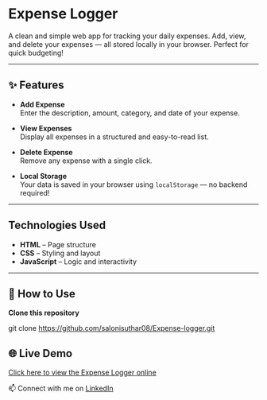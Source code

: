 # Expense Logger

A clean and simple web app for tracking your daily expenses. Add, view, and delete your expenses — all stored locally in your browser. Perfect for quick budgeting!

---

## ✨ Features

- **Add Expense**  
  Enter the description, amount, category, and date of your expense.

- **View Expenses**  
  Display all expenses in a structured and easy-to-read list.

- **Delete Expense**  
  Remove any expense with a single click.

- **Local Storage**  
  Your data is saved in your browser using `localStorage` — no backend required!

---

## Technologies Used

- **HTML** – Page structure  
- **CSS** – Styling and layout  
- **JavaScript** – Logic and interactivity

---

## 🚀 How to Use

 **Clone this repository**

git clone https://github.com/salonisuthar08/Expense-logger.git

## 🌐 Live Demo

[Click here to view the Expense Logger online](https://salonisuthar08.github.io/Expense-logger/)

📫 Connect with me on [LinkedIn](https://www.linkedin.com/in/saloni-suthar-b614b1319)

